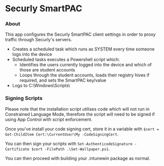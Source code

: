 # Securly SmartPAC   

### About
This app configures the Securly SmartPAC client settings in order to proxy traffic through Securly's servers.

* Creates a scheduled task which runs as SYSTEM every time someone logs into the device 
* Scheduled tasks executes a Powershell script which:
    * Identifies the users currently logged into the device and which of those are student accounts
    * Loops through the student accounts, loads their registry hives if required, and sets the SmartPAC key/value
* Logs to C:\Windows\Scripts\

### Signing Scripts

Please note that the installation script utilises code which will not run in Constrained Language Mode, therefore the script will need to be signed if using App Control with script enforcement. 

Once you've install your code signing cert, store it in a variable with `$cert = Get-ChildItem Cert:\CurrentUser\My -CodeSigningCert`.

You can then sign your scripts with `Set-AuthenticodeSignature -Certificate $cert -FilePath .\Set-Wallpaper.ps1`.

You can then proceed with building your .intunewin package as normal.
 